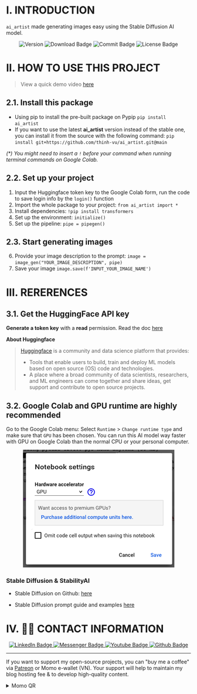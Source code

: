 # I. INTRODUCTION
`ai_artist` made generating images easy using the Stable Diffusion AI model.

<div id="badges" align="center">
<img src="https://img.shields.io/pypi/pyversions/ai_artist?logoColor=brown&style=plastic" alt= "Version"/>
<img src="https://img.shields.io/pypi/dm/ai_artist" alt="Download Badge"/>
<img src="https://img.shields.io/github/last-commit/thinh-vu/ai_artist" alt="Commit Badge"/>
<img src="https://img.shields.io/github/license/thinh-vu/ai_artist?color=red" alt="License Badge"/>
</div>

# II. HOW TO USE THIS PROJECT
> View a quick demo video [here](https://www.youtube.com/watch?v=L6uo5F2SS9o&t=31s&ab_channel=Python%E1%BB%A8ngD%E1%BB%A5ng)

## 2.1. Install this package

- Using pip to install the pre-built package on Pypip `pip install ai_artist`
- If you want to use the latest **ai_artist** version instead of the stable one, you can install it from the source with the following command:
`pip install git+https://github.com/thinh-vu/ai_artist.git@main`

_(*) You might need to insert a `!` before your command when running terminal commands on Google Colab._

## 2.2. Set up your project
1. Input the Huggingface token key to the Google Colab form, run the code to save login info by the `login()` function
2. Import the whole package to your project: `from ai_artist import *`
3. Install dependencies: `!pip install transformers`
4. Set up the environment: `initialize()`
5. Set up the pipeline: `pipe = pipegen()`

## 2.3. Start generating images
6. Provide your image description to the prompt: `image = image_gen("YOUR_IMAGE_DESCRIPTION", pipe)`
7. Save your image `image.save(f'INPUT_YOUR_IMAGE_NAME')`

# III. RERERENCES
## 3.1. Get the HuggingFace API key

**Generate a token key** with a **read** permission. Read the doc [here](https://huggingface.co/docs/hub/security-tokens)

**About Huggingface**

> [Huggingface](https://huggingface.co/about) is a community and data science platform that provides:
> - Tools that enable users to build, train and deploy ML models based on open source (OS) code and technologies.
> - A place where a broad community of data scientists, researchers, and ML engineers can come together and share ideas, get support and contribute to open source projects.

## 3.2. Google Colab and GPU runtime are highly recommended
Go to the Google Colab menu: Select `Runtime` > `Change runtime type` and make sure that `GPU` has been chosen. You can run this AI model way faster with GPU on Google Colab than the normal CPU or your personal computer.

<div align='center'>

![gpu_setting](https://raw.githubusercontent.com/thinh-vu/ur_audio_sub/main/src/Google%20Colab%20runtime%20GPU.png)

</div>

### Stable Diffusion & StabilityAI
- Stable Diffusion on Github: [here](https://github.com/CompVis/stable-diffusion)

- Stable Diffusion prompt guide and examples [here](https://strikingloo.github.io/stable-diffusion-vs-dalle-2)

# IV. 🙋‍♂️ CONTACT INFORMATION

<div id="badges" align="center">
  <a href="https://www.linkedin.com/in/thinh-vu">
    <img src="https://img.shields.io/badge/LinkedIn-blue?style=for-the-badge&logo=linkedin&logoColor=white" alt="LinkedIn Badge"/>
  </a>
  <a href="https://www.messenger.com/t/mr.thinh.ueh">
    <img src="https://img.shields.io/badge/Messenger-00B2FF?style=for-the-badge&logo=messenger&logoColor=white" alt="Messenger Badge"/>
  <a href="https://www.youtube.com/channel/UCYgG-bmk92OhYsP20TS0MbQ">
    <img src="https://img.shields.io/badge/YouTube-red?style=for-the-badge&logo=youtube&logoColor=white" alt="Youtube Badge"/>
  </a>
  </a>
    <a href="https://github.com/thinh-vu">
    <img src="https://img.shields.io/badge/GitHub-100000?style=for-the-badge&logo=github&logoColor=white" alt="Github Badge"/>
  </a>
</div>

---

If you want to support my open-source projects, you can "buy me a coffee" via [Patreon](https://patreon.com/thinhvu?utm_medium=clipboard_copy&utm_source=copyLink&utm_campaign=creatorshare_creator) or Momo e-wallet (VN). Your support will help to maintain my blog hosting fee & to develop high-quality content.

<details>
<summary> Momo QR </summary>

![momo-qr](https://github.com/thinh-vu/vnstock/blob/main/src/momo-qr-thinhvu.jpeg?raw=true)

</details>
